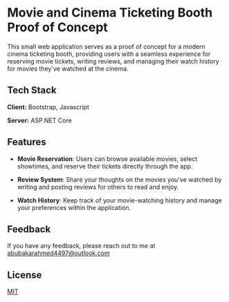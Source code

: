 # Movie and Cinema Ticketing Booth Proof of Concept

This small web application serves as a proof of concept for a modern cinema ticketing booth, providing users with a seamless experience for reserving movie tickets, writing reviews, and managing their watch history for movies they've watched at the cinema.



## Tech Stack

**Client:** Bootstrap, Javascript

**Server:** ASP.NET Core


## Features

- **Movie Reservation**: Users can browse available movies, select showtimes, and reserve their tickets directly through the app.

- **Review System**: Share your thoughts on the movies you've watched by writing and posting reviews for others to read and enjoy.

- **Watch History**: Keep track of your movie-watching history and manage your preferences within the application.

## Feedback

If you have any feedback, please reach out to me at abubakarahmed4497@outlook.com


## License

[MIT](https://choosealicense.com/licenses/mit/)

